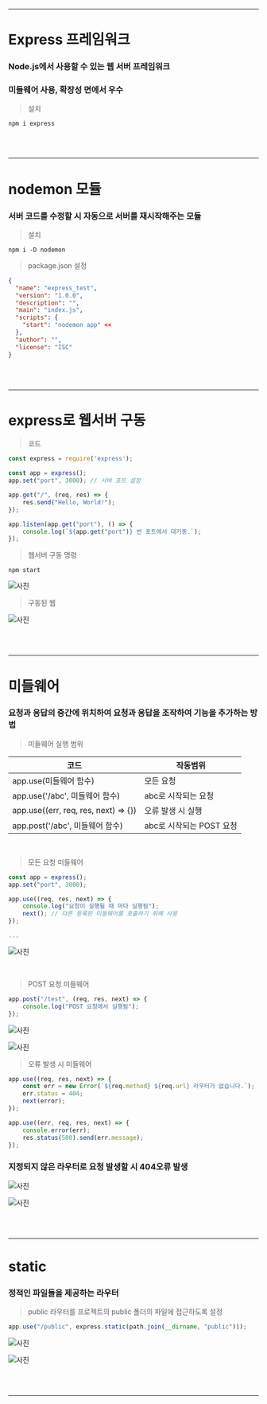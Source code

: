 ***
# Express 프레임워크

### Node.js에서 사용할 수 있는 웹 서버 프레임워크
### 미들웨어 사용, 확장성 면에서 우수

>설치
```
npm i express
```

<br><br>
***
# nodemon 모듈
### 서버 코드를 수정할 시 자동으로 서버를 재시작해주는 모듈

> 설치
```
npm i -D nodemon
```
> package.json 설정
```json
{
  "name": "express_test",
  "version": "1.0.0",
  "description": "",
  "main": "index.js",
  "scripts": {
    "start": "nodemon app" <<
  },
  "author": "",
  "license": "ISC"
}
```

<br><br>
***

# express로 웹서버 구동
> 코드
```javascript
const express = require('express');

const app = express();
app.set("port", 3000); // 서버 포트 설정

app.get("/", (req, res) => {
    res.send("Hello, World!");
});

app.listen(app.get("port"), () => {
    console.log(`${app.get("port")} 번 포트에서 대기중.`);
});
```

> 웹서버 구동 명령
```
npm start
```
![사진](https://media.discordapp.net/attachments/1197382009174097990/1197403910663585842/image.png?ex=65bb244a&is=65a8af4a&hm=1778fb2e15e962df4b64cc49ae83a25c00af22488906c0dd085be545c7da1bbc&=&format=webp&quality=lossless&width=925&height=485)

> 구동된 웹

![사진](https://media.discordapp.net/attachments/976023220769677342/1197367433451798629/image.png?ex=65bb0252&is=65a88d52&hm=ac878428bd7b1eec5e4780b7b7ba1a37c5b7384a27c05709411d566af0c9b464&=&format=webp&quality=lossless&width=862&height=441)


<br><br>
***

# 미들웨어

### 요청과 응답의 중간에 위치하여 요청과 응답을 조작하여 기능을 추가하는 방법

> 미들웨어 실행 범위

|코드|작동범위|
|---|---|
|app.use(미들웨어 함수)|모든 요청|
|app.use('/abc', 미들웨어 함수)|abc로 시작되는 요청|
|app.use((err, req, res, next) => {})|오류 발생 시 실행|
|app.post('/abc', 미들웨어 함수)|abc로 시작되는 POST 요청|


<br>

> 모든 요청 미들웨어

```javascript
const app = express();
app.set("port", 3000);

app.use((req, res, next) => {
    console.log("요청이 실행될 때 마다 실행됨");
    next(); // 다른 등록된 미들웨어를 호출하기 위해 사용
});

...

```

![사진](https://media.discordapp.net/attachments/976023220769677342/1197368131711152261/image.png?ex=65bb02f8&is=65a88df8&hm=ce689142ffc2893037c042244fe778ca32816658a22a9338eeac56dad9d696ad&=&format=webp&quality=lossless&width=1120&height=316)


<br>

> POST 요청 미들웨어

```javascript
app.post("/test", (req, res, next) => {
    console.log("POST 요청에서 실행됨");
});
```

![사진](https://media.discordapp.net/attachments/976023220769677342/1197371131867439154/image.png?ex=65bb05c3&is=65a890c3&hm=eebece98ec1bb3324b3a1605aa8ee51741c590371ee4ab9c33547edfdf06f12f&=&format=webp&quality=lossless&width=1089&height=279)

![사진](https://media.discordapp.net/attachments/976023220769677342/1197371437569278042/image.png?ex=65bb060c&is=65a8910c&hm=a046a3e724b19031042227df0fd9c21b3221fa3efc64e26a3b0c3cecde2bce36&=&format=webp&quality=lossless&width=628&height=214)

> 오류 발생 시 미들웨어

```javascript
app.use((req, res, next) => {
    const err = new Error(`${req.method} ${req.url} 라우터가 없습니다.`);
    err.status = 404;
    next(error);
});

app.use((err, req, res, next) => {
    console.error(err);
    res.status(500).send(err.message);
});
```

### 지정되지 않은 라우터로 요청 발생할 시 404오류 발생

![사진](https://media.discordapp.net/attachments/1197382009174097990/1197402197256851476/image.png?ex=65bb22b2&is=65a8adb2&hm=1b2ac1f64c3482584667e9af50cb8e17c6fbe538c125eb7d639e84defc063ac3&=&format=webp&quality=lossless&width=771&height=459)

![사진](https://media.discordapp.net/attachments/1197382009174097990/1197382036877484063/image.png?ex=65bb0feb&is=65a89aeb&hm=3d896136a3d0aa740b5c515de69495a762a529cd312b1ea6740c730bac00153b&=&format=webp&quality=lossless&width=1335&height=402)

<br><br>
***

# static
### 정적인 파일들을 제공하는 라우터

> public 라우터를 프로젝트의 public 폴더의 파일에 접근하도록 설정

```javascript
app.use("/public", express.static(path.join(__dirname, "public")));
```

![사진](https://media.discordapp.net/attachments/1197382009174097990/1197402633774829618/image.png?ex=65bb231a&is=65a8ae1a&hm=1ee3daf27a0e29263f00ee1a2d2a920c21ab2f3f3eacfe45211216ce51efc696&=&format=webp&quality=lossless&width=1335&height=523)

![사진](https://media.discordapp.net/attachments/1197382009174097990/1197402779040370688/image.png?ex=65bb233d&is=65a8ae3d&hm=f28eeeafb195131d1fd17adfeb5548b6a1be461434a78c8efae38ebbea1e22fe&=&format=webp&quality=lossless&width=640&height=640)

<br><br>
***